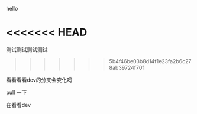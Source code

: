 hello

<<<<<<< HEAD
=======
测试测试测试测试

>>>>>>> 5b4f46be03b8d14f1e23fa2b6c278ab39724f70f



看看看看dev的分支会变化吗





pull 一下



在看看dev

